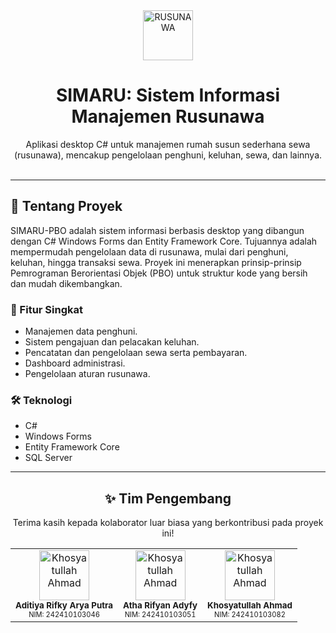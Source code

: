 <div align="center">
  <a href="https://github.com/RyaaTesfaye/SIMARU-PBO">
    <img src="https://i.imgur.com/FCCcE8e.png" alt="RUSUNAWA" width="80" height="80">
  </a>
  <h1 align="center">SIMARU: Sistem Informasi Manajemen Rusunawa</h1>
  <p align="center">
    Aplikasi desktop C# untuk manajemen rumah susun sederhana sewa (rusunawa), mencakup pengelolaan penghuni, keluhan, sewa, dan lainnya.
    <br />
    <br />
  </p>
</div>

---

## 🌟 Tentang Proyek

SIMARU-PBO adalah sistem informasi berbasis desktop yang dibangun dengan C# Windows Forms dan Entity Framework Core. Tujuannya adalah mempermudah pengelolaan data di rusunawa, mulai dari penghuni, keluhan, hingga transaksi sewa. Proyek ini menerapkan prinsip-prinsip Pemrograman Berorientasi Objek (PBO) untuk struktur kode yang bersih dan mudah dikembangkan.

### 🚀 Fitur Singkat

* Manajemen data penghuni.
* Sistem pengajuan dan pelacakan keluhan.
* Pencatatan dan pengelolaan sewa serta pembayaran.
* Dashboard administrasi.
* Pengelolaan aturan rusunawa.

### 🛠️ Teknologi

* C#
* Windows Forms
* Entity Framework Core
* SQL Server

---

<div align="center">

## ✨ Tim Pengembang

Terima kasih kepada kolaborator luar biasa yang berkontribusi pada proyek ini!

<table>
  <tr>
    <td align="center">
          <a href="https://github.com/RyaaTesfaye">
            <img src="https://avatars.githubusercontent.com/u/187001060?v=4" width="80px;" alt="Khosyatullah Ahmad"/><br />
          </a>
              <sub><b>Aditiya Rifky Arya Putra</b></sub>
          <br />
      <sub><small>NIM: 242410103046</small></sub> 
    </td>
    <td align="center">
          <a href="https://github.com/AthaRifyan">
            <img src="https://avatars.githubusercontent.com/u/206561535?v=4" width="80px;" alt="Khosyatullah Ahmad"/><br />
          </a>
              <sub><b>Atha Rifyan Adyfy</b></sub>
          <br />
      <sub><small>NIM: 242410103051</small></sub> 
    </td>
    <td align="center">
        <a href="https://github.com/Dzox13524">
            <img src="https://avatars.githubusercontent.com/u/105153324?v=4" width="80px;" alt="Khosyatullah Ahmad"/><br />
        </a>
          <sub><b>Khosyatullah Ahmad</b></sub>
        <br />
              <sub><small>NIM: 242410103082</small></sub> 
        </td>
  </tr>
</table>

</div>

